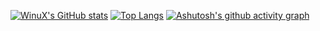 [![WinuX's GitHub stats](https://github-readme-stats.vercel.app/api?username=xwinux&theme=radical)](https://github.com/anuraghazra/github-readme-stats)
[![Top Langs](https://github-readme-stats.vercel.app/api/top-langs/?username=xwinux&layout=donut&theme=radical&langs_count=10)](https://github.com/anuraghazra/github-readme-stats)
[![Ashutosh's github activity graph](https://github-readme-activity-graph.vercel.app/graph?username=xWinuX&theme=github-compact&title=My%20Latest%20Activity&hide_border=true)](https://github.com/ashutosh00710/github-readme-activity-graph)
